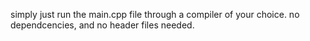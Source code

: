 simply just run the main.cpp file through a compiler of your choice. no dependcencies, and no header files needed.
